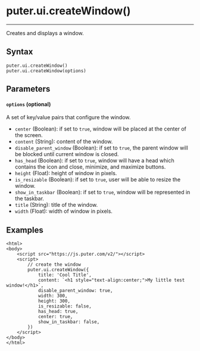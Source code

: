 # puter.ui.createWindow()
* * *

Creates and displays a window.

[](#syntax)Syntax
-----------------

```
puter.ui.createWindow()
puter.ui.createWindow(options)

```


[](#parameters)Parameters
-------------------------

#### [](#-code-options-code-optional-)`options` (optional)

A set of key/value pairs that configure the window.

*   `center` (Boolean): if set to `true`, window will be placed at the center of the screen.
*   `content` (String): content of the window.
*   `disable_parent_window` (Boolean): if set to `true`, the parent window will be blocked until current window is closed.
*   `has_head` (Boolean): if set to `true`, window will have a head which contains the icon and close, minimize, and maximize buttons.
*   `height` (Float): height of window in pixels.
*   `is_resizable` (Boolean): if set to `true`, user will be able to resize the window.
*   `show_in_taskbar` (Boolean): if set to `true`, window will be represented in the taskbar.
*   `title` (String): title of the window.
*   `width` (Float): width of window in pixels.

[](#examples)Examples
---------------------

```
<html>
<body>
    <script src="https://js.puter.com/v2/"></script>
    <script>
        // create the window
        puter.ui.createWindow({
            title: 'Cool Title',
            content: `<h1 style="text-align:center;">My little test window!</h1>`, 
            disable_parent_window: true,
            width: 300,
            height: 300,
            is_resizable: false,
            has_head: true,
            center: true,
            show_in_taskbar: false,
        })
    </script>
</body>
</html>

```
